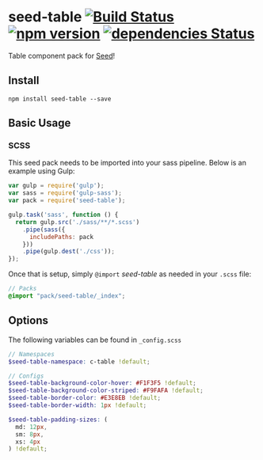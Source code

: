 # seed-table [![Build Status](https://travis-ci.org/helpscout/seed-table.svg?branch=master)](https://travis-ci.org/helpscout/seed-table) [![npm version](https://badge.fury.io/js/seed-table.svg)](https://badge.fury.io/js/seed-table) [![dependencies Status](https://david-dm.org/helpscout/seed-table/status.svg)](https://david-dm.org/helpscout/seed-table)

Table component pack for [Seed](https://github.com/helpscout/seed)!

## Install
```
npm install seed-table --save
```


## Basic Usage

### SCSS
This seed pack needs to be imported into your sass pipeline. Below is an example using Gulp:


```javascript
var gulp = require('gulp');
var sass = require('gulp-sass');
var pack = require('seed-table');

gulp.task('sass', function () {
  return gulp.src('./sass/**/*.scss')
    .pipe(sass({
      includePaths: pack
    }))
    .pipe(gulp.dest('./css'));
});
```

Once that is setup, simply `@import` *seed-table* as needed in your `.scss` file:

```scss
// Packs
@import "pack/seed-table/_index";
```

## Options

The following variables can be found in `_config.scss`

```scss
// Namespaces
$seed-table-namespace: c-table !default;

// Configs
$seed-table-background-color-hover: #F1F3F5 !default;
$seed-table-background-color-striped: #F9FAFA !default;
$seed-table-border-color: #E3E8EB !default;
$seed-table-border-width: 1px !default;

$seed-table-padding-sizes: (
  md: 12px,
  sm: 8px,
  xs: 4px
) !default;
```
